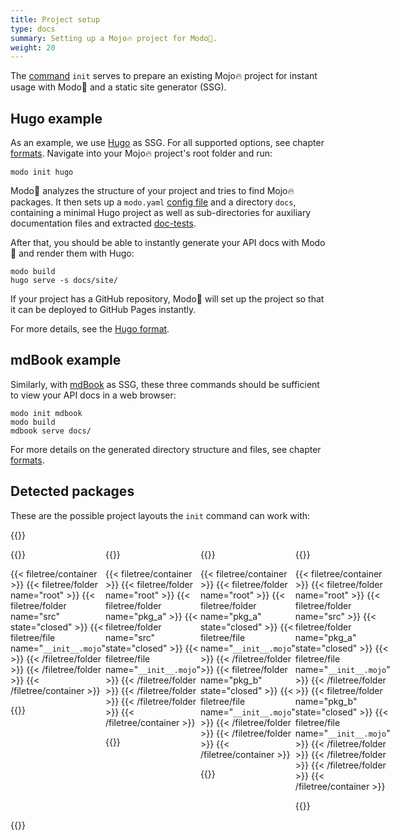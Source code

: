 ```yaml
---
title: Project setup
type: docs
summary: Setting up a Mojo🔥 project for Modo🧯.
weight: 20
---
```


The [command](../commands) `init` serves to prepare an existing Mojo🔥 project for instant usage
with Modo🧯 and a static site generator (SSG).

## Hugo example

As an example, we use [Hugo](https://gohugo.io) as SSG.
For all supported options, see chapter [formats](../formats).
Navigate into your Mojo🔥 project's root folder and run:

```shell {class="no-wrap"}
modo init hugo
```

Modo🧯 analyzes the structure of your project and tries to find Mojo🔥 packages.
It then sets up a `modo.yaml` [config file](../config) and a directory `docs`, containing a minimal Hugo project as well as sub-directories for auxiliary documentation files and extracted [doc-tests](../features/doctests).

After that, you should be able to instantly generate your API docs with Modo🧯
and render them with Hugo:

```shell {class="no-wrap"}
modo build
hugo serve -s docs/site/
```

If your project has a GitHub repository, Modo🧯 will set up the project so
that it can be deployed to GitHub Pages instantly.

For more details, see the [Hugo format](../formats#hugo).

## mdBook example

Similarly, with [mdBook](https://github.com/rust-lang/mdBook) as SSG, these three commands should be sufficient to view your API docs in a web browser:

```shell {class="no-wrap"}
modo init mdbook
modo build
mdbook serve docs/
```

For more details on the generated directory structure and files, see chapter [formats](../formats).

## Detected packages

These are the possible project layouts the `init` command can work with:

{{<html>}}<div style="display: flex;"><div style="flex: 25%;">{{</html>}}

{{< filetree/container >}}
  {{< filetree/folder name="root" >}}
    {{< filetree/folder name="src" state="closed" >}}
      {{< filetree/file name="`__init__.mojo`" >}}
    {{< /filetree/folder >}}
  {{< /filetree/folder >}}
{{< /filetree/container >}}

{{<html>}}</div><div style="flex: 25%;">{{</html>}}

{{< filetree/container >}}
  {{< filetree/folder name="root" >}}
    {{< filetree/folder name="pkg_a" >}}
      {{< filetree/folder name="src" state="closed" >}}
        {{< filetree/file name="`__init__.mojo`" >}}
      {{< /filetree/folder >}}
    {{< /filetree/folder >}}
  {{< /filetree/folder >}}
{{< /filetree/container >}}

{{<html>}}</div><div style="flex: 25%;">{{</html>}}

{{< filetree/container >}}
  {{< filetree/folder name="root" >}}
    {{< filetree/folder name="pkg_a" state="closed" >}}
      {{< filetree/file name="`__init__.mojo`" >}}
    {{< /filetree/folder >}}
    {{< filetree/folder name="pkg_b" state="closed" >}}
      {{< filetree/file name="`__init__.mojo`" >}}
    {{< /filetree/folder >}}
  {{< /filetree/folder >}}
{{< /filetree/container >}}

{{<html>}}</div><div style="flex: 25%;">{{</html>}}

{{< filetree/container >}}
  {{< filetree/folder name="root" >}}
    {{< filetree/folder name="src" >}}
      {{< filetree/folder name="pkg_a" state="closed" >}}
        {{< filetree/file name="`__init__.mojo`" >}}
      {{< /filetree/folder >}}
      {{< filetree/folder name="pkg_b" state="closed" >}}
        {{< filetree/file name="`__init__.mojo`" >}}
      {{< /filetree/folder >}}
    {{< /filetree/folder >}}
  {{< /filetree/folder >}}
{{< /filetree/container >}}

{{<html>}}</div></div>{{</html>}}
